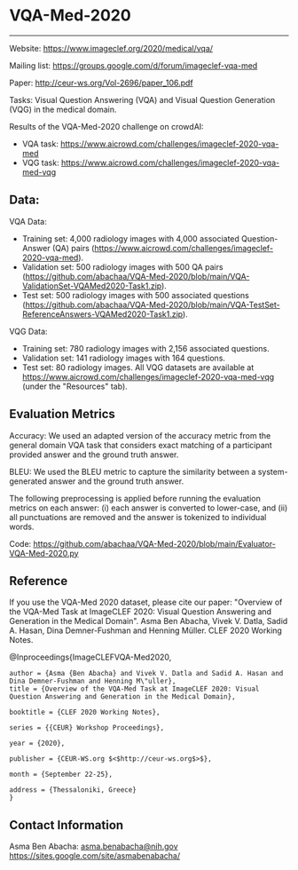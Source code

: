 # VQA-Med-2020
-------------

Website: https://www.imageclef.org/2020/medical/vqa/

Mailing list: https://groups.google.com/d/forum/imageclef-vqa-med

Paper: http://ceur-ws.org/Vol-2696/paper_106.pdf

Tasks: Visual Question Answering (VQA) and Visual Question Generation (VQG) in the medical domain. 

Results of the VQA-Med-2020 challenge on crowdAI: 

- VQA task: https://www.aicrowd.com/challenges/imageclef-2020-vqa-med
- VQG task: https://www.aicrowd.com/challenges/imageclef-2020-vqa-med-vqg 


Data: 
--------------

VQA Data: 
- Training set: 4,000 radiology images with 4,000 associated Question-Answer (QA) pairs (https://www.aicrowd.com/challenges/imageclef-2020-vqa-med).
- Validation set: 500 radiology images with 500 QA pairs (https://github.com/abachaa/VQA-Med-2020/blob/main/VQA-ValidationSet-VQAMed2020-Task1.zip).
- Test set: 500 radiology images with 500 associated questions (https://github.com/abachaa/VQA-Med-2020/blob/main/VQA-TestSet-ReferenceAnswers-VQAMed2020-Task1.zip). 


VQG Data:

- Training set: 780 radiology images with 2,156 associated questions.
- Validation set: 141 radiology images with 164 questions.
- Test set: 80 radiology images. 
All VQG datasets are available at https://www.aicrowd.com/challenges/imageclef-2020-vqa-med-vqg (under the "Resources" tab). 

Evaluation Metrics
------------------

Accuracy: We used an adapted version of the accuracy metric from the general domain VQA task that considers exact matching of a participant provided answer and the ground truth answer.

BLEU: We used the BLEU metric to capture the similarity between a system-generated answer and the ground truth answer. 

The following preprocessing is applied before running the evaluation metrics on each answer: (i) each answer is converted to lower-case, and (ii) all punctuations are removed and the answer is tokenized to individual words. 


Code: https://github.com/abachaa/VQA-Med-2020/blob/main/Evaluator-VQA-Med-2020.py 

Reference
----------

If you use the VQA-Med 2020 dataset, please cite our paper: "Overview of the VQA-Med Task at ImageCLEF 2020: Visual Question Answering and Generation in the Medical Domain". 
Asma Ben Abacha, Vivek V. Datla, Sadid A. Hasan, Dina Demner-Fushman and Henning Müller. CLEF 2020 Working Notes.

@Inproceedings{ImageCLEFVQA-Med2020,

    author = {Asma {Ben Abacha} and Vivek V. Datla and Sadid A. Hasan and Dina Demner-Fushman and Henning M\"uller},
    title = {Overview of the VQA-Med Task at ImageCLEF 2020: Visual Question Answering and Generation in the Medical Domain},
    
    booktitle = {CLEF 2020 Working Notes},
    
    series = {{CEUR} Workshop Proceedings},
    
    year = {2020},
    
    publisher = {CEUR-WS.org $<$http://ceur-ws.org$>$},
    
    month = {September 22-25},
    
    address = {Thessaloniki, Greece}
    }
    
    
Contact Information
--------------------

Asma Ben Abacha: asma.benabacha@nih.gov    https://sites.google.com/site/asmabenabacha/
